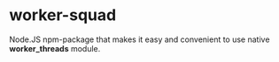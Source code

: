 # worker-squad
Node.JS npm-package that makes it easy and convenient to use native **worker_threads** module.
